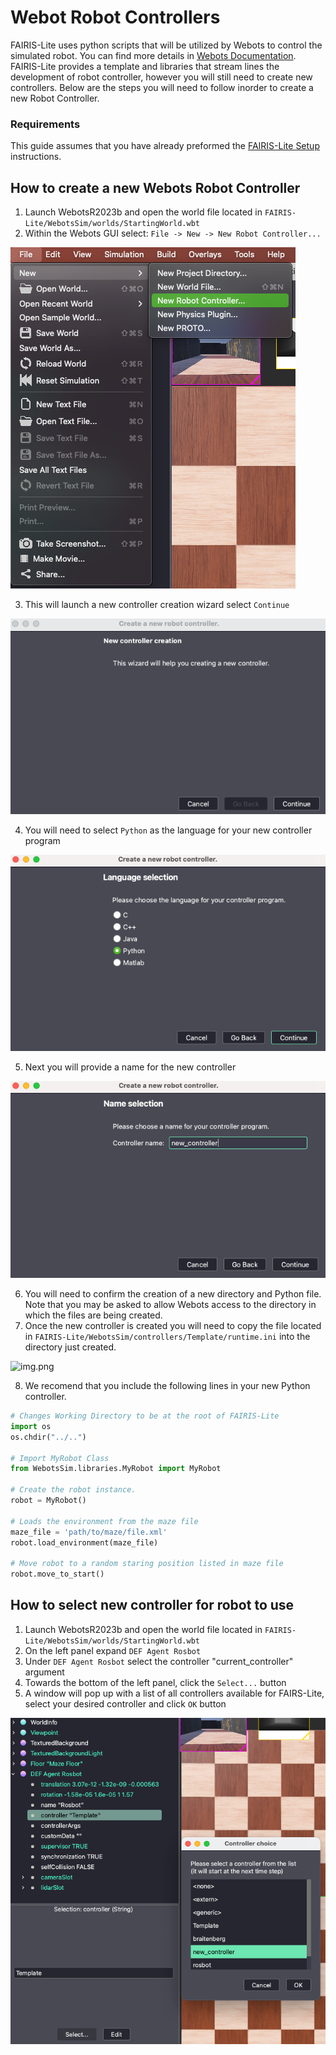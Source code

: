# Webot Robot Controllers
FAIRIS-Lite uses python scripts that will be utilized by Webots to control the simulated robot. You can find more 
details in [Webots Documentation](https://cyberbotics.com/doc/guide/controller-programming?tab-language=python). 
FAIRIS-Lite provides a template and libraries that stream lines the development of robot controller, however you 
will still need to create new controllers. Below are the steps you will need to follow inorder to create a new Robot 
Controller.

### Requirements
This guide assumes that you have already preformed the [FAIRIS-Lite Setup](../../README.md) instructions.

## How to create a new Webots Robot Controller
1. Launch WebotsR2023b and open the world file located in ```FAIRIS-Lite/WebotsSim/worlds/StartingWorld.wbt```
2. Within the Webots GUI select: ```File -> New -> New Robot Controller...```

![img.png](../../docs/figs/newcontr1.png)

3. This will launch a new controller creation wizard select ```Continue```

![img.png](../../docs/figs/contrwiz.png)

4. You will need to select ```Python``` as the language for your new controller program

![img.png](../../docs/figs/wizlang.png)

5. Next you will provide a name for the new controller

![img.png](../../docs/figs/contrname.png)

6. You will need to confirm the creation of a new directory and Python file. Note that you may be asked to allow 
   Webots access to the directory in which the files are being created.
7. Once the new controller is created you will need to copy the file located in 
   ```FAIRIS-Lite/WebotsSim/controllers/Template/runtime.ini``` into the directory just created.

![img.png](../../docs/figs/runtime.png)

8. We recomend that you include the following lines in your new Python controller.
```python
# Changes Working Directory to be at the root of FAIRIS-Lite
import os
os.chdir("../..")

# Import MyRobot Class
from WebotsSim.libraries.MyRobot import MyRobot

# Create the robot instance.
robot = MyRobot()

# Loads the environment from the maze file
maze_file = 'path/to/maze/file.xml'
robot.load_environment(maze_file)

# Move robot to a random staring position listed in maze file
robot.move_to_start()
```

## How to select new controller for robot to use
1. Launch WebotsR2023b and open the world file located in ```FAIRIS-Lite/WebotsSim/worlds/StartingWorld.wbt```
2. On the left panel expand ```DEF Agent Rosbot```
3. Under ```DEF Agent Rosbot``` select the controller "current_controller" argument
4. Towards the bottom of the left panel, click the ```Select...``` button
5. A window will pop up with a list of all controllers available for FAIRS-Lite, select your desired controller and 
   click ```OK``` button

![img.png](../../docs/figs/contrselection.png)

